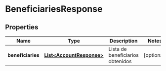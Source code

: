 # BeneficiariesResponse

## Properties
Name | Type | Description | Notes
------------ | ------------- | ------------- | -------------
**beneficiaries** | [**List&lt;AccountResponse&gt;**](AccountResponse.md) | Lista de beneficiarios obtenidos |  [optional]
